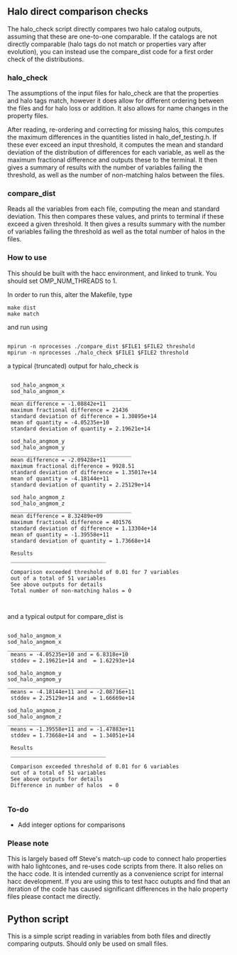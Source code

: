 ## Halo direct comparison checks



The halo_check script directly compares two halo catalog outputs, assuming that these are one-to-one comparable. If the catalogs are not directly comparable (halo tags do not match or properties vary after evolution), you can instead use the compare_dist code for a first order check of the distributions.

### halo_check
The assumptions of the input files for halo_check are that the properties and halo tags match, however it does allow for different ordering between the files and for halo loss or addition. It also allows for name changes in the property files. 

After reading, re-ordering and correcting for missing halos, this computes the maximum differences in the quantities listed in halo_def_testing.h. If these ever exceed an input threshold, it computes the mean and standard deviation of the distribution of differences for each variable, as well as the maximum fractional difference and outputs these to the terminal. It then gives a summary of results with the number of variables failing the threshold, as well as the number of non-matching halos between the files. 

### compare_dist
Reads all the variables from each file, computing the mean and standard deviation. This then compares these values, and prints to terminal if these exceed a given threshold. It then gives a results summary with the number of variables failing the threshold as well as the total number of halos in the files. 



### How to use 

This should be built with the hacc environment, and linked to trunk. You should set OMP_NUM_THREADS to 1. 


In order to run this, alter the Makefile, type
```
make dist
make match
```
and run using
```

mpirun -n nprocesses ./compare_dist $FILE1 $FILE2 threshold
mpirun -n nprocesses ./halo_check $FILE1 $FILE2 threshold

```
a typical (truncated) output for halo_check is 

```

 sod_halo_angmom_x
 sod_halo_angmom_x
 ______________________________________
 mean difference = -1.08842e+11
 maximum fractional difference = 21436
 standard deviation of difference = 1.30895e+14
 mean of quantity = -4.05235e+10
 standard deviation of quantity = 2.19621e+14

 sod_halo_angmom_y
 sod_halo_angmom_y
 ______________________________________
 mean difference = -2.09428e+11
 maximum fractional difference = 9928.51
 standard deviation of difference = 1.35017e+14
 mean of quantity = -4.18144e+11
 standard deviation of quantity = 2.25129e+14

 sod_halo_angmom_z
 sod_halo_angmom_z
 ______________________________________
 mean difference = 8.32489e+09
 maximum fractional difference = 401576
 standard deviation of difference = 1.13304e+14
 mean of quantity = -1.39558e+11
 standard deviation of quantity = 1.73668e+14

 Results 
 ______________________________ 

 Comparison exceeded threshold of 0.01 for 7 variables
 out of a total of 51 variables 
 See above outputs for details  
 Total number of non-matching halos = 0



```
and a typical output for compare_dist is 
```

sod_halo_angmom_x
sod_halo_angmom_x
______________________________________
 means = -4.05235e+10 and = 6.8318e+10
 stddev = 2.19621e+14 and  = 1.62293e+14

sod_halo_angmom_y
sod_halo_angmom_y
______________________________________
 means = -4.18144e+11 and = -2.08716e+11
 stddev = 2.25129e+14 and  = 1.66669e+14

sod_halo_angmom_z
sod_halo_angmom_z
______________________________________
 means = -1.39558e+11 and = -1.47883e+11
 stddev = 1.73668e+14 and  = 1.34051e+14

 Results 
 ______________________________ 

 Comparison exceeded threshold of 0.01 for 6 variables
 out of a total of 51 variables 
 See above outputs for details  
 Difference in number of halos  = 0


```


### To-do
- Add integer options for comparisons

### Please note
This is largely based off Steve's match-up code to connect halo properties with halo lightcones, and re-uses code scripts from there. It also relies on the hacc code.
It is intended currently as a convenience script for internal hacc development. If you are using this to test hacc outupts and find that an iteration of the code has 
caused significant differences in the halo property files please contact me directly. 




## Python script 

This is a simple script reading in variables from both files and directly comparing outputs. Should only be used on small files.
